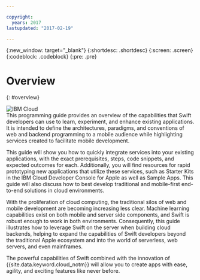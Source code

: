 ```yaml
---

copyright:
  years: 2017
lastupdated: "2017-02-19"

---
```

{:new_window: target="_blank"}
{:shortdesc: .shortdesc}
{:screen: .screen}
{:codeblock: .codeblock}
{:pre: .pre}

# Overview
{: #overview}

![IBM Cloud](images/Swift_graphic.png)
<br>
This programming guide provides an overview of the capabilities that Swift developers can use to learn, experiment, and enhance existing applications.  It is intended to define the architectures, paradigms, and conventions of web and backend programming to a mobile audience while highlighting services created to facilitate mobile development.

This guide will show you how to quickly integrate services into your existing applications, with the exact prerequisites, steps, code snippets, and expected outcomes for each. Additionally, you will find resources for rapid prototyping new applications that utilize these services, such as Starter Kits in the IBM Cloud Developer Console for Apple as well as Sample Apps. This guide will also discuss how to best develop traditional and mobile-first end-to-end solutions in cloud environments.

With the proliferation of cloud computing, the traditional silos of web and mobile development are becoming increasing less clear. Machine learning capabilities exist on both mobile and server side components, and Swift is robust enough to work in both environments.  Consequently, this guide illustrates how to leverage Swift on the server when building cloud backends, helping to expand the capabilities of Swift developers beyond the traditional Apple ecosystem and into the world of serverless, web servers, and even mainframes.

The powerful capabilities of Swift combined with the innovation of {{site.data.keyword.cloud_notm}} will allow you to create apps with ease, agility, and exciting features like never before.
